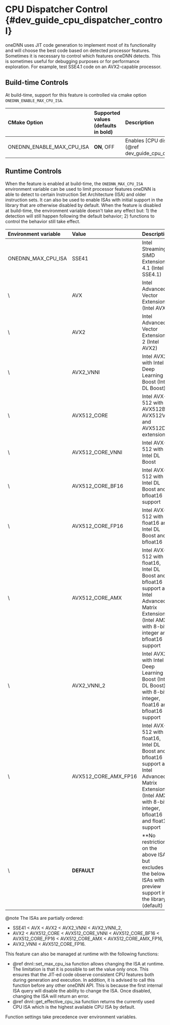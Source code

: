 CPU Dispatcher Control {#dev_guide_cpu_dispatcher_control}
==========================================================

oneDNN uses JIT code generation to implement most of its functionality and will
choose the best code based on detected processor features. Sometimes it is
necessary to control which features oneDNN detects. This is sometimes useful for
debugging purposes or for performance exploration. For example, test SSE4.1 code
on an AVX2-capable processor.

## Build-time Controls

At build-time, support for this feature is controlled via cmake option
`ONEDNN_ENABLE_MAX_CPU_ISA`.

| CMake Option              | Supported values (defaults in bold) | Description                                                              |
|:--------------------------|:------------------------------------|:-------------------------------------------------------------------------|
| ONEDNN_ENABLE_MAX_CPU_ISA | **ON**, OFF                         | Enables [CPU dispatcher controls](@ref dev_guide_cpu_dispatcher_control) |

## Runtime Controls

When the feature is enabled at build-time, the `ONEDNN_MAX_CPU_ISA` environment
variable can be used to limit processor features oneDNN is able to detect to
certain Instruction Set Architecture (ISA) and older instruction sets. It can
also be used to enable ISAs with initial support in the library that are
otherwise disabled by default. When the feature is disabled at build-time, the
environment variable doesn't take any effect but: 1) the detection will still
happen following the default behavior; 2) functions to control the behavior
still take effect.

| Environment variable | Value                | Description                                                                                                                                                       |
|:---------------------|:---------------------|:------------------------------------------------------------------------------------------------------------------------------------------------------------------|
| ONEDNN_MAX_CPU_ISA   | SSE41                | Intel Streaming SIMD Extensions 4.1 (Intel SSE4.1)                                                                                                                |
| \                    | AVX                  | Intel Advanced Vector Extensions (Intel AVX)                                                                                                                      |
| \                    | AVX2                 | Intel Advanced Vector Extensions 2 (Intel AVX2)                                                                                                                   |
| \                    | AVX2_VNNI            | Intel AVX2 with Intel Deep Learning Boost (Intel DL Boost)                                                                                                        |
| \                    | AVX512_CORE          | Intel AVX-512 with AVX512BW, AVX512VL, and AVX512DQ extensions                                                                                                    |
| \                    | AVX512_CORE_VNNI     | Intel AVX-512 with Intel DL Boost                                                                                                                                 |
| \                    | AVX512_CORE_BF16     | Intel AVX-512 with Intel DL Boost and bfloat16 support                                                                                                            |
| \                    | AVX512_CORE_FP16     | Intel AVX-512 with float16 and Intel DL Boost and bfloat16                                                                                                        |
| \                    | AVX512_CORE_AMX      | Intel AVX-512 with float16, Intel DL Boost and bfloat16 support and Intel Advanced Matrix Extensions (Intel AMX) with 8-bit integer and bfloat16 support          |
| \                    | AVX2_VNNI_2          | Intel AVX2 with Intel Deep Learning Boost (Intel DL Boost) with 8-bit integer, float16 and bfloat16 support                                                       |
| \                    | AVX512_CORE_AMX_FP16 | Intel AVX-512 with float16, Intel DL Boost and bfloat16 support and Intel Advanced Matrix Extensions (Intel AMX) with 8-bit integer, bfloat16 and float16 support |
| \                    | **DEFAULT**          | **No restrictions on the above ISAs, but excludes the below ISAs with preview support in the library (default)                                                    |

@note The ISAs are partially ordered:
* SSE41 < AVX < AVX2 < AVX2_VNNI < AVX2_VNNI_2,
* AVX2 < AVX512_CORE < AVX512_CORE_VNNI < AVX512_CORE_BF16 < AVX512_CORE_FP16 < AVX512_CORE_AMX < AVX512_CORE_AMX_FP16,
* AVX2_VNNI < AVX512_CORE_FP16.

This feature can also be managed at runtime with the following functions:
* @ref dnnl::set_max_cpu_isa function allows changing the ISA at runtime. The
  limitation is that it is possible to set the value only once. This ensures
  that the JIT-ed code observe consistent CPU features both during generation
  and execution. In addition, it is advised to call this function before any
  other oneDNN API. This is because the first internal ISA query will disable
  the ability to change the ISA. Once disabled, changing the ISA will return an
  error.
* @ref dnnl::get_effective_cpu_isa function returns the currently used CPU ISA
  which is the highest available CPU ISA by default.

Function settings take precedence over environment variables.
